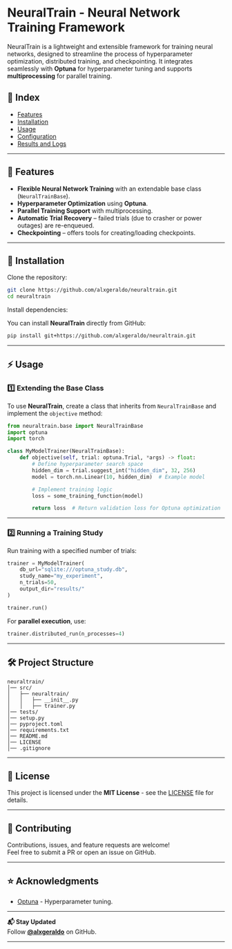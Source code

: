 # NeuralTrain - Neural Network Training Framework

NeuralTrain is a lightweight and extensible framework for training neural networks, designed to streamline the process of hyperparameter optimization, distributed training, and checkpointing. It integrates seamlessly with **Optuna** for hyperparameter tuning and supports **multiprocessing** for  parallel training.

## 📌 Index
- [Features](#features)
- [Installation](#installation)
- [Usage](#usage)
- [Configuration](#configuration)
- [Results and Logs](#results-and-logs)

---

## 🚀 Features
- **Flexible Neural Network Training** with an extendable base class (`NeuralTrainBase`).
- **Hyperparameter Optimization** using **Optuna**.
- **Parallel Training Support** with multiprocessing.
- **Automatic Trial Recovery** – failed trials (due to crasher or power outages) are re-enqueued.
- **Checkpointing** – offers tools for creating/loading checkpoints.

---

## 🔧 Installation
Clone the repository:

```sh
git clone https://github.com/alxgeraldo/neuraltrain.git
cd neuraltrain
```

Install dependencies:

You can install **NeuralTrain** directly from GitHub:

```sh
pip install git+https://github.com/alxgeraldo/neuraltrain.git
```

---

## ⚡ Usage

### **1️⃣ Extending the Base Class**
To use **NeuralTrain**, create a class that inherits from `NeuralTrainBase` and implement the `objective` method:

```python
from neuraltrain.base import NeuralTrainBase
import optuna
import torch

class MyModelTrainer(NeuralTrainBase):
    def objective(self, trial: optuna.Trial, *args) -> float:
        # Define hyperparameter search space
        hidden_dim = trial.suggest_int("hidden_dim", 32, 256)
        model = torch.nn.Linear(10, hidden_dim)  # Example model

        # Implement training logic
        loss = some_training_function(model)

        return loss  # Return validation loss for Optuna optimization
```

---

### **2️⃣ Running a Training Study**
Run training with a specified number of trials:

```python
trainer = MyModelTrainer(
    db_url="sqlite:///optuna_study.db",
    study_name="my_experiment",
    n_trials=50,
    output_dir="results/"
)

trainer.run()
```

For **parallel execution**, use:

```python
trainer.distributed_run(n_processes=4)
```

---

## 🛠 Project Structure

```
neuraltrain/
│── src/
│   ├── neuraltrain/
│   │   ├── __init__.py
│   │   ├── trainer.py
│── tests/
│── setup.py
│── pyproject.toml
│── requirements.txt
│── README.md
│── LICENSE
│── .gitignore
```

---

## 📜 License
This project is licensed under the **MIT License** - see the [LICENSE](LICENSE) file for details.

---

## 🤝 Contributing
Contributions, issues, and feature requests are welcome!  
Feel free to submit a PR or open an issue on GitHub.

---

## ⭐ Acknowledgments
- [Optuna](https://optuna.org/) - Hyperparameter tuning.

---

**📬 Stay Updated**  
Follow **[@alxgeraldo](https://github.com/alxgeraldo)** on GitHub.

---

